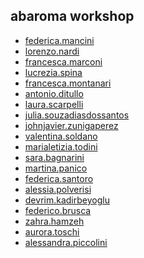 ## abaroma workshop

* [federica.mancini](./group2/Federica_Mancini/)
* [lorenzo.nardi](./group1/lorenzo/7_3Dmodel_barraco_glb.html)
* [francesca.marconi](./group2/Francesca_Marconi/2_5_anim_birds_AR.html)
* [lucrezia.spina](./group1/lucrezia/2_3Dmodels_humans.html)
* [francesca.montanari](./group1/francesca/2_3Dmodels_humans.html)
* [antonio.ditullo](./group1/antonio/2_3Dmodel_skull_glb.html)
* [laura.scarpelli](./group1/laura/Workshop%20works%20-%20Laura%20Scarpelli/2_3Dmodel_flamingo.html)
* [julia.souzadiasdossantos](./group1/julia/2_3Dmodel_barraco.html)
* [johnjavier.zunigaperez](./group2/John/2_5_anim_birds_AR.html)
* [valentina.soldano](./group1/valentina/workshop-vs/2_3DModel_skull.html)
* [marialetizia.todini]()
* [sara.bagnarini](./group2/Sara/2_5_anim_birds_AR.html)
* [martina.panico](./group2/Martina/2_5_anim_birds.html)
* [federica.santoro](./group2/Federica/2_3Dmodel_fox.html)
* [alessia.polverisi](./group2/Alessia%20Polverisi/alessia_polverisi/2_5amin_birds_AR.html)
* [devrim.kadirbeyoglu]()
* [federico.brusca]()
* [zahra.hamzeh]()
* [aurora.toschi](./group1/aurora/5_3Dmodels_baracco.html)
* [alessandra.piccolini](./group2/Alessandra_Piccolini/2_5_animAR.html)
